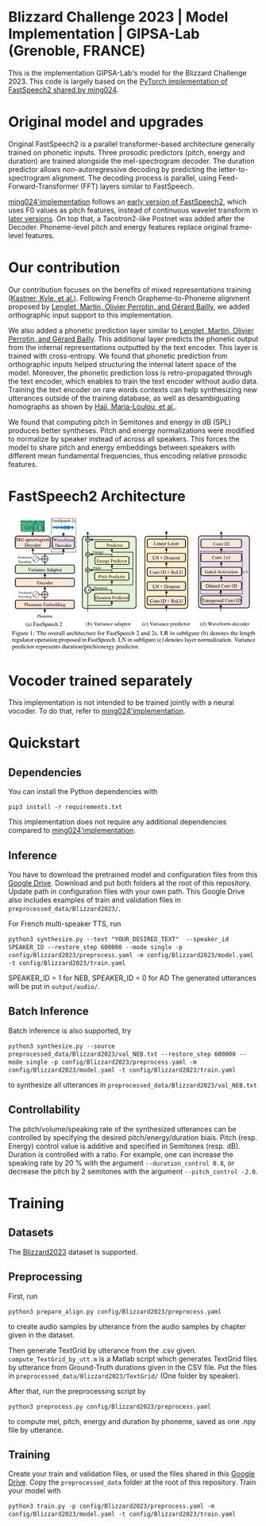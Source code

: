 # Blizzard Challenge 2023 | Model Implementation | GIPSA-Lab (Grenoble, FRANCE)

This is the implementation GIPSA-Lab's model for the Blizzard Challenge 2023. This code is largely based on the [PyTorch implementation of FastSpeech2 shared by ming024](https://github.com/ming024/FastSpeech2).

# Original model and upgrades

Original FastSpeech2 is a parallel transformer-based architecture generally trained on phonetic inputs. Three prosodic predictors (pitch, energy and duration) are trained alongside the mel-spectrogram decoder. The duration predictor allows non-autoregressive decoding by predicting the letter-to-spectrogram alignment. The decoding process is parallel, using Feed-Forward-Transformer (FFT) layers similar to FastSpeech.

[ming024'implementation](https://github.com/ming024/FastSpeech2) follows an [early version of FastSpeech2](https://arxiv.org/abs/2006.04558v1), which uses F0 values as pitch features, instead of continuous wavelet transform in [later versions](https://arxiv.org/abs/2006.04558). On top that, a Tacotron2-like Postnet was added after the Decoder. Phoneme-level pitch and energy features replace original frame-level features.

# Our contribution

Our contribution focuses on the benefits of mixed representations training ([Kastner, Kyle, et al.](https://ieeexplore.ieee.org/abstract/document/8682880)). Following French Grapheme-to-Phoneme alignment proposed by [Lenglet, Martin, Olivier Perrotin, and Gérard Bailly](https://hal.science/hal-03727735/), we added orthographic input support to this implementation.

We also added a phonetic prediction layer similar to [Lenglet, Martin, Olivier Perrotin, and Gérard Bailly](https://hal.science/hal-03727735/). This additional layer predicts the phonetic output from the internal representations outputted by the text encoder. This layer is trained with cross-entropy. We found that phonetic prediction from orthographic inputs helped structuring the internal latent space of the model. Moreover, the phonetic prediction loss is retro-propagated through the text encoder, which enables to train the text encoder without audio data. Training the text encoder on rare words contexts can help synthesizing new utterances outside of the training database, as well as desambiguating homographs as shown by [Hajj, Maria-Loulou, et al.](https://link.springer.com/chapter/10.1007/978-3-031-20980-2_23).

We found that computing pitch in Semitones and energy in dB (SPL) produces better syntheses. Pitch and energy normalizations were modified to normalize by speaker instead of across all speakers. This forces the model to share pitch and energy embeddings between speakers with different mean fundamental frequencies, thus encoding relative prosodic features.

# FastSpeech2 Architecture

![](./img/model.png)

# Vocoder trained separately

This implementation is not intended to be trained jointly with a neural vocoder. To do that, refer to [ming024'implementation](https://github.com/ming024/FastSpeech2).

# Quickstart

## Dependencies
You can install the Python dependencies with
```
pip3 install -r requirements.txt
```
This implementation does not require any additional dependencies compared to [ming024'implementation](https://github.com/ming024/FastSpeech2).

## Inference

You have to download the pretrained model and configuration files from this [Google Drive](https://drive.google.com/drive/folders/1B_tk38MxqukwvTCaWyD8PgfDLDAEqiNI?usp=sharing). Download and put both folders at the root of this repository. Update path in configuration files with your own path. This Google Drive also includes examples of train and validation files in ``preprocessed_data/Blizzard2023/``.

For French multi-speaker TTS, run
```
python3 synthesize.py --text "YOUR_DESIRED_TEXT"  --speaker_id SPEAKER_ID --restore_step 600000 --mode single -p config/Blizzard2023/preprocess.yaml -m config/Blizzard2023/model.yaml -t config/Blizzard2023/train.yaml
```
SPEAKER\_ID = 1 for NEB, SPEAKER\_ID = 0 for AD
The generated utterances will be put in ``output/audio/``.

## Batch Inference
Batch inference is also supported, try

```
python3 synthesize.py --source preprocessed_data/Blizzard2023/val_NEB.txt --restore_step 600000 --mode single -p config/Blizzard2023/preprocess.yaml -m config/Blizzard2023/model.yaml -t config/Blizzard2023/train.yaml
```
to synthesize all utterances in ``preprocessed_data/Blizzard2023/val_NEB.txt``

## Controllability
The pitch/volume/speaking rate of the synthesized utterances can be controlled by specifying the desired pitch/energy/duration biais. Pitch (resp. Energy) control value is additive and specified in Semitones (resp. dB). Duration is controlled with a ratio.
For example, one can increase the speaking rate by 20 % with the argument ``--duration_control 0.8``, or decrease the pitch by 2 semitones with the argument ``--pitch_control -2.0``.

# Training

## Datasets

The [Blizzard2023](https://www.synsig.org/index.php/Blizzard_Challenge_2023#Test_set) dataset is supported.

## Preprocessing
 
First, run 
```
python3 prepare_align.py config/Blizzard2023/preprocess.yaml
```
to create audio samples by utterance from the audio samples by chapter given in the dataset.

Then generate TextGrid by utterance from the .csv given. ``compute_TextGrid_by_utt.m`` is a Matlab script which generates TextGrid files by utterance from Ground-Truth durations given in the CSV file.
Put the files in ``preprocessed_data/Blizzard2023/TextGrid/`` (One folder by speaker).

After that, run the preprocessing script by
```
python3 preprocess.py config/Blizzard2023/preprocess.yaml
```
to compute mel, pitch, energy and duration by phoneme, saved as one .npy file by utterance.

## Training

Create your train and validation files, or used the files shared in this [Google Drive](https://drive.google.com/drive/folders/1B_tk38MxqukwvTCaWyD8PgfDLDAEqiNI?usp=sharing). Copy the ``preprocessed_data`` folder at the root of this repository.
Train your model with
```
python3 train.py -p config/Blizzard2023/preprocess.yaml -m config/Blizzard2023/model.yaml -t config/Blizzard2023/train.yaml
```
